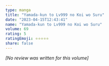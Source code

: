 ```yaml
---
type: manga
title: "Yamada-kun to Lv999 no Koi wo Suru"
date: "2023-04-15T12:43:41"
name: "Yamada-kun to Lv999 no Koi wo Suru"
volume: 69
rating: 5
ratingEmoji: ⭐️⭐️⭐️⭐️⭐️
share: false
---
```


*[No review was written for this volume]*
